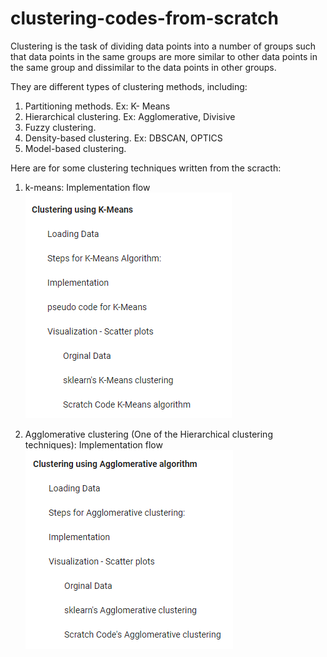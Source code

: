 # clustering-codes-from-scratch

Clustering is the task of dividing data points into a number of groups such that data points in the same groups are more similar to other data points in the same group and dissimilar to the data points in other groups.

They are different types of clustering methods, including:
1) Partitioning methods. Ex: K- Means
2) Hierarchical clustering. Ex: Agglomerative, Divisive
3) Fuzzy clustering.
4) Density-based clustering. Ex: DBSCAN, OPTICS 
5) Model-based clustering.

Here are for some clustering techniques written from the scracth:

1) k-means: Implementation flow
![ScreenShot](https://github.com/saikarthikcheedella/clustering-codes-from-scratch/blob/master/table_of_contents_K-Means.PNG)
    
2) Agglomerative clustering (One of the Hierarchical clustering techniques): Implementation flow
![ScreenShot](https://github.com/saikarthikcheedella/clustering-codes-from-scratch/blob/master/table_of_contents_agglomerative.PNG)
